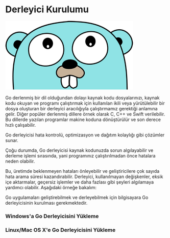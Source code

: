 # Derleyici Kurulumu

![](<../.gitbook/assets/image (7).png>)

Go derlenmiş bir dil olduğundan dolayı kaynak kodu dosyalarınızı, kaynak kodu okuyan ve programı çalıştırmak için kullanılan ikili veya yürütülebilir bir dosya oluşturan bir derleyici aracılığıyla çalıştırmamız gerektiği anlamına gelir. Diğer popüler derlenmiş dillere örnek olarak C, C++ ve Swift verilebilir. Bu dillerde yazılan programlar makine koduna dönüştürülür ve son derece hızlı çalışabilir.

Go derleyicisi hata kontrolü, optimizasyon ve dağıtım kolaylığı gibi çözümler sunar.

Çoğu durumda, Go derleyicisi kaynak kodunuzda sorun algılayabilir ve derleme işlemi sırasında, yani programınız çalıştırılmadan önce hatalara neden olabilir.

Bu, üretimde beklenmeyen hataları önleyebilir ve geliştiricilere çok sayıda hata arama süresi kazandırabilir. Derleyici, kullanılmayan değişkenler, eksik içe aktarmalar, geçersiz işlemler ve daha fazlası gibi şeyleri algılamaya yardımcı olabilir. Aşağıdaki örneğe bakalım:

Go uygulamaları geliştirebilmek ve derleyebilmek için bilgisayara Go derleyicisinin kurulması gerekmektedir.

### Windows'a Go Derleyicisini Yükleme

### &#x20;Linux/Mac OS X'e Go Derleyicisini Yükleme

### &#x20;

